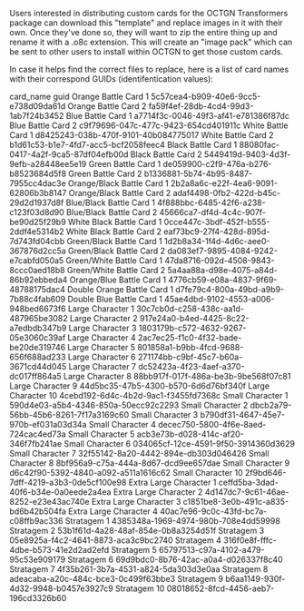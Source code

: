 Users interested in distributing custom cards for the OCTGN Transformers package can download this "template" and replace images in it with their own.  Once they've done so, they will want to zip the entire thing up and rename it with a .o8c extension.  This will create an "image pack" which can be sent to other users to install within OCTGN to get those custom cards.

In case it helps find the correct files to replace, here is a list of card names with their correspond GUIDs (identifentication values):

card_name	guid
Orange Battle Card 1	5c57cea4-b909-40e6-9cc5-e738d09da61d
Orange Battle Card 2	fa59f4ef-28db-4cd4-99d3-1ab7f24b3452
Blue Battle Card 1	a7714f3c-0046-49f3-af41-e781386f87dc
Blue Battle Card 2	c9f79696-047c-477c-9423-654cd401911c
White Battle Card 1	d8425243-038b-470f-9101-40b084775017
White Battle Card 2	b1d61c53-b1e7-4fd7-acc5-bcf2058feec4
Black Battle Card 1	88080fac-0417-4a2f-9ca5-87df04efb00d
Black Battle Card 2	5449419d-9403-4d3f-9efb-a28448ee5e19
Green Battle Card 1	de059900-c2f9-476a-b276-b8523684d5f8
Green Battle Card 2	b1336881-5b74-4b95-8487-7955cc4dac3e
Orange/Black Battle Card 1	2b2a8a6c-e22f-4ea6-9091-62806b3b8147
Orange/Black Battle Card 2	adaf4498-0fb2-422d-b45c-29d2d1937d8f
Blue/Black Battle Card 1	4f888bbc-6485-42f6-a238-c123f03d8d90
Blue/Black Battle Card 2	45666ca7-df4d-4c4c-907f-be90d25f29b9
White Black Battle Card 1	0cce447c-3bdf-452f-b555-2ddf4e5314b2
White Black Battle Card 2	eaf73bc9-27f4-428d-895d-7d743fd04cbb
Green/Black Battle Card 1	1d2b8a34-1f4d-4d6c-aee0-367876d2cc5a
Green/Black Battle Card 2	da083ef7-9895-4084-9242-e7cabfd050a5
Green/White Battle Card 1	47da8716-092d-4508-9843-8ccc0aed18b8
Green/White Battle Card 2	5a4aa88a-d98e-4075-a84d-86b92ebbeda4
Orange/Blue Battle Card 1	4776cb59-e08a-4837-9f69-48788175dac4
Double Orange Battle Card 1	d7fe79c4-800a-49bd-a9b9-7b88c4fab609
Double Blue Battle Card 1	45ae4dbd-9102-4553-a006-948bed6673f6
Large Character 1	30c7cb0d-c258-438c-aa1d-487965be3082
Large Character 2	917e24a0-b4ed-4425-8c22-a7edbdb347b9
Large Character 3	1803179b-c572-4632-9267-05e3060c39af
Large Character 4	2ac7ec25-f1c0-4f32-bade-be20de319746
Large Character 5	801858a1-b9bb-4fcd-9688-656f688ad233
Large Character 6	271174bb-c9bf-45c7-b60a-3671cd44d045
Large Character 7	dc52423a-4f23-4aef-a370-dc017ff864a5
Large Character 8	88bb917f-017f-486a-be3b-9be568f07c81
Large Character 9	44d5bc35-47b5-4300-b570-6d6d76bf340f
Large Character 10	4cebd192-6d4c-4b2d-9ac1-f3455fd7368c
Small Character 1	590d4e03-a5b4-4346-850a-50ecc92c2293
Small Character 2	dbcb2a79-56bb-45b6-8261-7f17a3169c60
Small Character 3	b790df31-4647-45e7-970b-ef031a03d34a
Small Character 4	decec750-5800-4f6e-8aed-724cac4ed73a
Small Character 5	acb3e73b-d028-414c-af20-346f7fb241ae
Small Character 6	034065cf-12ce-4591-9f50-3914360d3629
Small Character 7	32f55142-8a20-4442-894e-db303d046426
Small Character 8	8bf956a9-c75a-444a-8d67-dcd9ee657dae
Small Character 9	d6c42f90-5392-4840-a092-a511a1616c62
Small Character 10	2f9bd646-7dff-4219-a3b3-0de5cf100e98
Extra Large Character 1	ceffd5ba-3dad-40f6-b34e-0a0eede2a4ea
Extra Large Character 2	4d147dc7-9c61-46ae-8252-e23e43ac740e
Extra Large Character 3	c1851be8-3e0b-491c-a835-bd6b42b504fa
Extra Large Character 4	40ac7e96-9c0c-43fd-bc7a-c08ffb9ac336
Stratagem 1	4385348a-1969-4974-980b-708e4dd59998
Stratagem 2	53b1f61d-4a28-48af-854e-0b8a3254d51f
Stratagem 3	05e8925a-f4c2-4641-8873-aca3c9bc2740
Stratagem 4	316f0e8f-fffc-4dbe-b573-41e2d2ad2efd
Stratagem 5	65797513-c97a-4102-a479-95c53e909179
Stratagem 6	69d9bdc0-8b76-42ac-a0a4-d026337f8c40
Stratagem 7	4f35b261-3b7a-4531-a824-5da303d3e0aa
Stratagem 8	adeacaba-a20c-484c-bce3-0c499f63bbe3
Stratagem 9	b6aa1149-930f-4d32-9948-b0457e3927c9
Stratagem 10	08018652-8fcd-4456-aeb7-196cd3326b60
